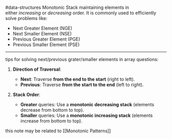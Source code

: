 #data-structures
Monotonic Stack maintaining elements in either _increasing_ or _decreasing_ order. It is commonly used to efficiently solve problems like:
- Next Greater Element (NGE)
- Next Smaller Element (NSE)
- Previous Greater Element (PGE) 
- Previous Smaller Element (PSE)

---
tips for solving next/previous grater/smaller elements in array questions:
1. **Direction of Traversal**:
    - **Next**: Traverse **from the end to the start** (right to left).
    - **Previous**: Traverse **from the start to the end** (left to right).

2. **Stack Order**:
    - **Greater** queries: Use a **monotonic decreasing stack** (elements decrease from bottom to top).
    - **Smaller** queries: Use a **monotonic increasing stack** (elements increase from bottom to top).



this note may be related to [[Monotonic Patterns]]